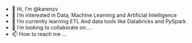 - 👋 Hi, I’m @karenzv
- 👀 I’m interested in Data, Machine Learning and Artificial Intelligence
- 🌱 I’m currently learning ETL And data tools like Databricks and PySpark
- 💞️ I’m looking to collaborate on ...
- 📫 How to reach me ...

<!---
karenzv/karenzv is a ✨ special ✨ repository because its `README.md` (this file) appears on your GitHub profile.
You can click the Preview link to take a look at your changes.
--->
